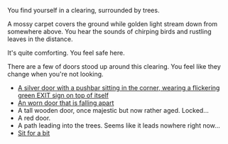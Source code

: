 ---
---

You find yourself in a clearing, surrounded by trees.

A mossy carpet covers the ground while golden light stream down from somewhere above.
You hear the sounds of chirping birds and rustling leaves in the distance.

It's quite comforting.
You feel safe here.

There are a few of doors stood up around this clearing.
You feel like they change when you're not looking.

- [A silver door with a pushbar sitting in the corner, wearing a flickering green EXIT sign on top of itself](/)
- [An worn door that is falling apart](#museum)
- A tall wooden door, once majestic but now rather aged. Locked...
- A red door.
- A path leading into the trees. Seems like it leads nowhere right now...
- [Sit for a bit](#clearing:sit)

